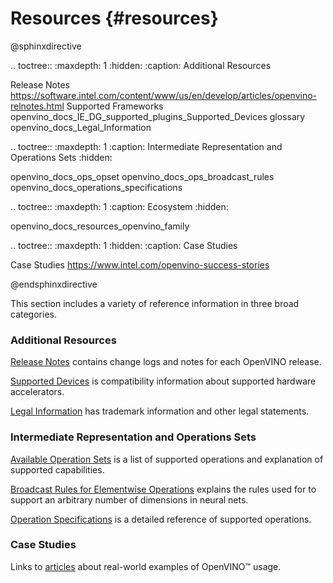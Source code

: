 # Resources {#resources}


@sphinxdirective

.. toctree::
   :maxdepth: 1
   :hidden:
   :caption: Additional Resources
   
   Release Notes <https://software.intel.com/content/www/us/en/develop/articles/openvino-relnotes.html>
   Supported Frameworks
   openvino_docs_IE_DG_supported_plugins_Supported_Devices
   glossary
   openvino_docs_Legal_Information


.. toctree::
   :maxdepth: 1
   :caption: Intermediate Representation and Operations Sets
   :hidden:
    
   openvino_docs_ops_opset
   openvino_docs_ops_broadcast_rules
   openvino_docs_operations_specifications


.. toctree::
   :maxdepth: 1
   :caption: Ecosystem
   :hidden:
    
   openvino_docs_resources_openvino_family


.. toctree::
   :maxdepth: 1
   :hidden:
   :caption: Case Studies

   Case Studies <https://www.intel.com/openvino-success-stories>

@endsphinxdirective


This section includes a variety of reference information in three broad categories.

### Additional Resources
[Release Notes](https://software.intel.com/content/www/us/en/develop/articles/openvino-relnotes.html) contains change logs and notes for each OpenVINO release.

[Supported Devices](IE_DG/supported_plugins/Supported_Devices.md) is compatibility information about supported hardware accelerators.

[Legal Information](Legal_Information.md) has trademark information and other legal statements.

### Intermediate Representation and Operations Sets
[Available Operation Sets](ops/opset.md) is a list of supported operations and explanation of supported capabilities.

[Broadcast Rules for Elementwise Operations](ops/broadcast_rules.md) explains the rules used for to support an arbitrary number of dimensions in neural nets.

[Operation Specifications](IE_DG/Operations_specifications.md) is a detailed reference of supported operations.

### Case Studies
Links to [articles](https://www.intel.com/openvino-success-stories) about real-world examples of OpenVINO™ usage.
